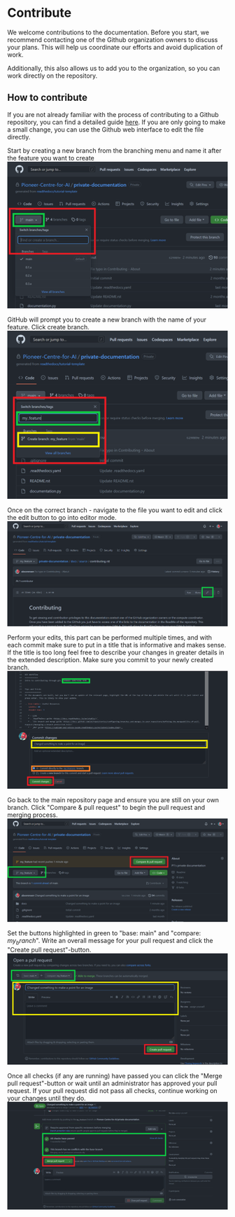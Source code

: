 # Contribute

We welcome contributions to the documentation. Before you start, we recommend contacting one of the Github organization owners to discuss your plans. This will help us coordinate our efforts and avoid duplication of work.

Additionally, this also allows us to add you to the organization, so you can work directly on the repository.

## How to contribute

If you are not already familiar with the process of contributing to a Github repository, you can find a detailed guide [here](https://akrabat.com/the-beginners-guide-to-contributing-to-a-github-project/). If you are only going to make a small change, you can use the Github web interface to edit the file directly.

Start by creating a new branch from the branching menu and name it after the feature you want to create
![](figures/contributing/github_contributing_01.png)

GitHub will prompt you to create a new branch with the name of your feature. Click create branch.
![](figures/contributing/github_contributing_02.png)

Once on the correct branch - navigate to the file you want to edit and click the edit button to go into editor mode.
![](figures/contributing/github_contributing_03.png)

Perform your edits, this part can be performed multiple times, and with each commit make sure to put in a title that is
informative and makes sense. If the title is too long feel free to describe your changes in greater details in the
extended description. Make sure you commit to your newly created branch.
![](figures/contributing/github_contributing_04.png)

Go back to the main repository page and ensure you are still on your own branch. Click "Compare & pull request" to begin the pull request and merging process.
![](figures/contributing/github_contributing_05.png)

Set the buttons highlighted in green to "base: main" and "compare: $my_branch$". Write an overall message for your pull request and click the "Create pull request"-button.
![](figures/contributing/github_contributing_06.png)

Once all checks (if any are running) have passed you can click the "Merge pull request"-button or wait until an administrator has approved your pull request. If your pull request did not pass all checks, continue working on your changes until they do.
![](figures/contributing/github_contributing_07.png)
